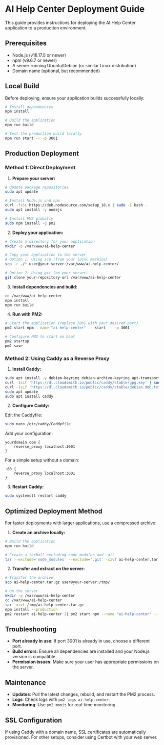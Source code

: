 # AI Help Center Deployment Guide

This guide provides instructions for deploying the AI Help Center application to a production environment.

## Prerequisites

- Node.js (v18.17.0 or newer)
- npm (v9.6.7 or newer)
- A server running Ubuntu/Debian (or similar Linux distribution)
- Domain name (optional, but recommended)

## Local Build

Before deploying, ensure your application builds successfully locally:

```bash
# Install dependencies
npm install

# Build the application
npm run build

# Test the production build locally
npm run start -- -p 3001
```

## Production Deployment

### Method 1: Direct Deployment

1. **Prepare your server:**

```bash
# Update package repositories
sudo apt update

# Install Node.js and npm
curl -fsSL https://deb.nodesource.com/setup_18.x | sudo -E bash -
sudo apt install -y nodejs

# Install PM2 globally
sudo npm install -g pm2
```

2. **Deploy your application:**

```bash
# Create a directory for your application
mkdir -p /var/www/ai-help-center

# Copy your application to the server
# Option 1: Using scp (from your local machine)
scp -r ./* user@your-server:/var/www/ai-help-center/

# Option 2: Using git (on your server)
git clone your-repository-url /var/www/ai-help-center
```

3. **Install dependencies and build:**

```bash
cd /var/www/ai-help-center
npm install
npm run build
```

4. **Run with PM2:**

```bash
# Start the application (replace 3001 with your desired port)
pm2 start npm --name "ai-help-center" -- start -- -p 3001

# Configure PM2 to start on boot
pm2 startup
pm2 save
```

### Method 2: Using Caddy as a Reverse Proxy

1. **Install Caddy:**

```bash
sudo apt install -y debian-keyring debian-archive-keyring apt-transport-https
curl -1sLf 'https://dl.cloudsmith.io/public/caddy/stable/gpg.key' | sudo gpg --dearmor -o /usr/share/keyrings/caddy-stable-archive-keyring.gpg
curl -1sLf 'https://dl.cloudsmith.io/public/caddy/stable/debian.deb.txt' | sudo tee /etc/apt/sources.list.d/caddy-stable.list
sudo apt update
sudo apt install caddy
```

2. **Configure Caddy:**

Edit the Caddyfile:

```bash
sudo nano /etc/caddy/Caddyfile
```

Add your configuration:

```
yourdomain.com {
    reverse_proxy localhost:3001
}
```

For a simple setup without a domain:

```
:80 {
    reverse_proxy localhost:3001
}
```

3. **Restart Caddy:**

```bash
sudo systemctl restart caddy
```

## Optimized Deployment Method

For faster deployments with larger applications, use a compressed archive:

1. **Create an archive locally:**

```bash
# Build the application
npm run build

# Create a tarball excluding node_modules and .git
tar --exclude='node_modules' --exclude='.git' -czvf ai-help-center.tar.gz .
```

2. **Transfer and extract on the server:**

```bash
# Transfer the archive
scp ai-help-center.tar.gz user@your-server:/tmp/

# On the server
mkdir -p /var/www/ai-help-center
cd /var/www/ai-help-center
tar -xzvf /tmp/ai-help-center.tar.gz
npm install --production
pm2 restart ai-help-center || pm2 start npm --name "ai-help-center" -- start -- -p 3001
```

## Troubleshooting

- **Port already in use**: If port 3001 is already in use, choose a different port.
- **Build errors**: Ensure all dependencies are installed and your Node.js version is compatible.
- **Permission issues**: Make sure your user has appropriate permissions on the server.

## Maintenance

- **Updates**: Pull the latest changes, rebuild, and restart the PM2 process.
- **Logs**: Check logs with `pm2 logs ai-help-center`.
- **Monitoring**: Use `pm2 monit` for real-time monitoring.

## SSL Configuration

If using Caddy with a domain name, SSL certificates are automatically provisioned. For other setups, consider using Certbot with your web server. 